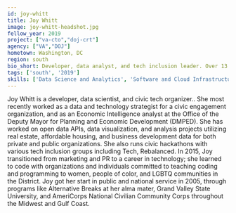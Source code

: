 ```yaml
---
id: joy-whitt
title: Joy Whitt
image: joy-whitt-headshot.jpg
fellow_year: 2019
project: ["va-cto","doj-crt"]
agency: ["VA","DOJ"]
hometown: Washington, DC
region: south
bio_short: Developer, data analyst, and tech inclusion leader. Over 13 years of civic engagement and public service experience.
tags: ['south', '2019']
skills: ['Data Science and Analytics', 'Software and Cloud Infrastructure']
---
```


Joy Whitt is a developer, data scientist, and civic tech organizer.. She most recently worked as a data and technology strategist for a civic engagement organization, and as an Economic Intelligence analyst at the Office of the Deputy Mayor for Planning and Economic Development (DMPED). She has worked on open data APIs, data visualization, and analysis projects utilizing real estate, affordable housing, and business development data for both private and public organizations. She also runs civic hackathons with various tech inclusion groups including Tech, Rebalanced. In 2015, Joy transitioned from marketing and PR to a career in technology; she learned to code with organizations and individuals committed to teaching coding and programming to women, people of color, and LGBTQ communities in the District. Joy got her start in public and national service in 2005, through programs like Alternative Breaks at her alma mater, Grand Valley State University, and AmeriCorps National Civilian Community Corps throughout the Midwest and Gulf Coast.
